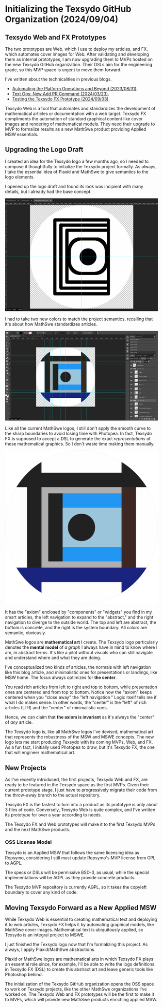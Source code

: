 <!-- Copyright (c) 2024 Tobias Briones. All rights reserved. -->
<!-- SPDX-License-Identifier: CC-BY-4.0 -->
<!-- This file is part of https://github.com/tobiasbriones/blog -->

# Initializing the Texsydo GitHub Organization (2024/09/04)

## Texsydo Web and FX Prototypes

The two prototypes are Web, which I use to deploy my articles, and FX, which
automates cover images for Web. After validating and developing them as internal
prototypes, I am now upgrading them to MVPs hosted on the new Texsydo GitHub
organization. Their DSLs aim for the engineering grade, so this MVP space is
urgent to move them forward.

I've written about the technicalities in previous blogs.

- [Automating the Platform Operations and Beyond (2023/08/31)](/automating-the-platform-operations-and-beyond-2023-08-31).
- [Text Ops: New Add PR Command (2024/03/23)](/text-ops-_-new-add-pr-command-2024-03-23).
- [Testing the Texsydo FX Prototype (2024/09/03)](/testing-the-texsydo-fx-prototype-2024-09-03).

Texsydo Web is a tool that automates and standardizes the development of
mathematical articles or documentation with a web target. Texsydo FX compliments
the automation of standard graphical content like cover images and rendering of
mathematical models. They need their upgrade to MVP to formalize results as a
new MathSwe product providing Applied MSW essentials.

## Upgrading the Logo Draft

I created an idea for the Texsydo logo a few months ago, so I needed to compose
it thoughtfully to initialize the Texsydo project formally. As always, I take
the essential idea of Piaxid and MathSwe to give semantics to the logo elements.

I opened up the logo draft and found its look was incipient with many details,
but I already had the base concept.

![](images/older-texsydo-logo-draft.png)

I had to take two new colors to match the project semantics, recalling that it's
about how MathSwe standardizes articles.

![](images/editing-the-texsydo-logo.png)

Like all the current MathSwe logos, I still don't apply the smooth curve to the
sharp boundaries to avoid losing time with Photopea. In fact, Texsydo FX is
supposed to accept a DSL to generate the exact *representations* of these
mathematical graphics. So I don't waste time making them manually.

![](texsydo.svg)

It has the "axiom" enclosed by "components" or "widgets" you find in my smart
articles, the left navigation to expand to the "abstract," and the right
navigation to diverge to the outside world. The top and left are abstract, the
bottom is concrete, and the right is the system boundary. All colors are
semantic, obviously.

MathSwe logos are **mathematical art** I create. The Texsydo logo particularly
denotes the **mental model** of *a graph* I always have in mind to know where I
am, in abstract terms. It's like a pilot without visuals who can still navigate
and understand where and what they are doing.

I've conceptualized two kinds of articles, the normals with left navigation like
this blog article, and minimalistic ones for presentations or landings, like MSW
home. The focus always optimizes for **the center**.

You read rich articles from left to right and top to bottom, while presentation
ones are centered and from top to bottom. Notice how the "axiom" keeps centered
when you "close away" the "left navigation." Logic itself tells me if what I do
makes sense. In other words, the "center" is the "left" of rich articles (LTR)
and the "center" of minimalistic ones.

Hence, we can claim that **the axiom is invariant** as it's always the
"center" of *any* article.

The Texsydo logo is, like all MathSwe logos I've devised, mathematical art that
represents the robustness of the MSW and MSWE concepts. The new logo lets me
start producing Texsydo with its coming MVPs, Web, and FX. As a fun fact, I
initially used Photopea to draw, but it's Texsydo FX, the one that will engineer
mathematical art.

## New Projects

As I've recently introduced, the first projects, Texsydo Web and FX, are ready
to be featured in the Texsydo space as the first MVPs. Given their current
prototype stage, I just have to progressively migrate their code from the
throw-away branch to the actual repository.

Texsydo FX is the fastest to turn into a product as its prototype is only about
3 files of code. Conversely, Texsydo Web is quite complex, and I've written its
prototype for over a year according to needs.

The Texsydo FX and Web prototypes will make it to the first Texsydo MVPs and the
next MathSwe products.

### OSS License Model

Texsydo is an Applied MSW that follows the same licensing idea as Repsymo,
considering I still must update Repsymo's MVP license from GPL to AGPL.

The specs or DSLs will be permissive BSD-3, as usual, while the special
implementations will be AGPL as they provide concrete products.

The Texsydo MVP repository is currently AGPL, so it takes the copyleft boundary
to cover any kind of code.

## Moving Texsydo Forward as a New Applied MSW

While Texsydo Web is essential to creating mathematical text and deploying it to
web articles, Texsydo FX helps it by automating graphical models, like MathSwe
cover images. Mathematical text is ubiquitously applied, so Texsydo is an
integral project to MSWE.

I just finished the Texsydo logo now that I'm formalizing this project. As
always, I apply Piaxid/MathSwe abstractions.

Piaxid or MathSwe logos are mathematical arts in which Texsydo FX plays an
essential role since, for example, I'll be able to write the logo definitions in
Texsydo FX (DSL) to create this abstract art and leave generic tools like
Photoshop behind.

The initialization of the Texsydo GitHub organization opens the OSS space to
work on Texsydo projects, like the other MathSwe organizations I've worked on.
The Texsydo Web and FX prototypes will be the first to make it to MVPs, which
will provide new MathSwe products enriching applied MSW.
